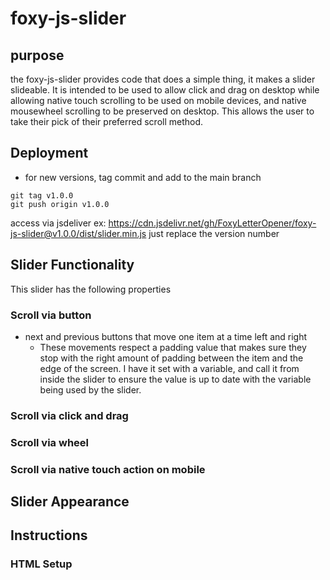 # foxy-js-slider
## purpose
the foxy-js-slider provides code that does a simple thing, it makes a slider slideable. It is intended to be used to allow click and drag on desktop while allowing native touch scrolling to be used on mobile devices, and native mousewheel scrolling to be preserved on desktop. This allows the user to take their pick of their preferred scroll method.
## Deployment
- for new versions, tag commit and add to the main branch
```
git tag v1.0.0
git push origin v1.0.0
```
access via jsdeliver
ex: https://cdn.jsdelivr.net/gh/FoxyLetterOpener/foxy-js-slider@v1.0.0/dist/slider.min.js
just replace the version number
## Slider Functionality
This slider has the following properties
### Scroll via button
- next and previous buttons that move one item at a time left and right
    - These movements respect a padding value that makes sure they stop with the right amount of padding between the item and the edge of the screen. I have it set with a variable, and call it from inside the slider to ensure the value is up to date with the variable being used by the slider.
### Scroll via click and drag
### Scroll via wheel
### Scroll via native touch action on mobile
## Slider Appearance
## Instructions
### HTML Setup
